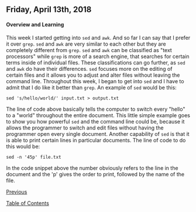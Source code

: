 ## Friday, April 13th, 2018
#### Overview and Learning
This week I started getting into `sed` and `awk`. And so far I can say that I prefer it over `grep`. `sed` and `awk` are very similar to each other but they are completely different from `grep`. `sed` and `awk` can be classified as "text processors" while `grep` is more of a search engine, that searches for certain terms inside of individual files. These classifications can go further, as `sed` and `awk` do have their differences. `sed` focuses more on the editing of certain files and it allows you to adjust and alter files without leaving the command line. Throughout this week, I began to get into `sed` and I have to admit that I do like it better than `grep`. An example of `sed` would be this:
```
sed 's/hello/world/' input.txt > output.txt
```
The line of code above basically tells the computer to switch every "hello" to a "world" throughout the entire document. This little simple example goes to show you how powerful `sed` and the command line could be, because it allows the programmer to switch and edit files without having the programmer open every single document. Another capability of `sed` is that it is able to print certain lines in particular documents. The line of code to do this would be:
```
sed -n '45p' file.txt
```
In the code snippet above the number obviously refers to the line in the document and the 'p' gives the order to print, followed by the name of the file. 





[Previous](/marchThirty.md)<br>
<!--[Next](/aprilThirteen.md)<br>-->
[Table of Contents](/readme.md)